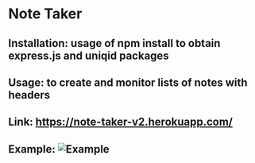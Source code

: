 # Note Taker
## Installation: usage of npm install to obtain express.js and uniqid packages
## Usage: to create and monitor lists of notes with headers
## Link: https://note-taker-v2.herokuapp.com/
## Example: ![Example](https://user-images.githubusercontent.com/103770530/172747227-02e482db-5cf9-4402-8f7f-fb389e87910a.png)
